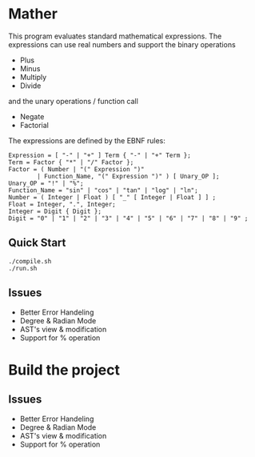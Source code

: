 # Mather

This program evaluates standard mathematical expressions. The expressions can use real numbers and support the binary operations

- Plus
- Minus
- Multiply
- Divide

and the unary operations / function call

- Negate
- Factorial

The expressions are defined by the EBNF rules:

```EBNF
Expression = [ "-" | "+" ] Term { "-" | "+" Term };
Term = Factor { "*" | "/" Factor };
Factor = ( Number | "(" Expression ")"
        | Function_Name, "(" Expression ")" ) [ Unary_OP ];
Unary_OP = "!" | "%";
Function_Name = "sin" | "cos" | "tan" | "log" | "ln";
Number = ( Integer | Float ) [ "_" [ Integer | Float ] ] ;
Float = Integer, ".", Integer;
Integer = Digit { Digit };
Digit = "0" | "1" | "2" | "3" | "4" | "5" | "6" | "7" | "8" | "9" ;
```

## Quick Start

```console
./compile.sh
./run.sh
```
## Issues
- Better Error Handeling
- Degree & Radian Mode
- AST's view & modification
- Support for % operation
<!-- TODO -->
# Build the project
## Issues
- Better Error Handeling
- Degree & Radian Mode
- AST's view & modification
- Support for % operation

